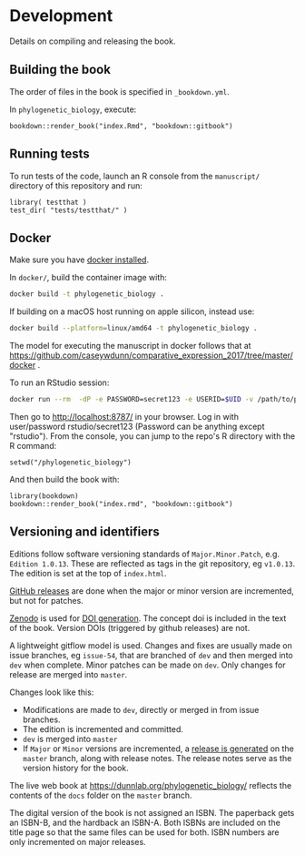 # Development

Details on compiling and releasing the book.

## Building the book

The order of files in the book is specified in `_bookdown.yml`.

In `phylogenetic_biology`, execute:

    bookdown::render_book("index.Rmd", "bookdown::gitbook")

## Running tests

To run tests of the code, launch an R console from the `manuscript/` directory of this
repository and run:

    library( testthat )
    test_dir( "tests/testthat/" )

## Docker

Make sure you have [docker installed](https://docs.docker.com/install/#supported-platforms).

In `docker/`, build the container image with:

``` bash
docker build -t phylogenetic_biology .
```

If building on a macOS host running on apple silicon, instead use:

``` bash
docker build --platform=linux/amd64 -t phylogenetic_biology .
```

The model for executing the manuscript in docker follows that at
https://github.com/caseywdunn/comparative_expression_2017/tree/master/docker .

To run an RStudio session:

``` bash
docker run --rm  -dP -e PASSWORD=secret123 -e USERID=$UID -v /path/to/phylogenetic_biology:/phylogenetic_biology -p 8787:8787 phylogenetic_biology
```

Then go to [http://localhost:8787/](http://localhost:8787/) in your browser. Log in with user/password rstudio/secret123 (Password can be anything except "rstudio"). From the console, you can jump to the repo's R directory with the R command:

    setwd("/phylogenetic_biology")

And then build the book with:

    library(bookdown)
    bookdown::render_book("index.rmd", "bookdown::gitbook")

## Versioning and identifiers

Editions follow software versioning standards of `Major.Minor.Patch`, e.g. `Edition 1.0.13`. These are reflected as tags in the git repository, eg `v1.0.13`. The edition is set at the top of `index.html`.

[GitHub releases](https://docs.github.com/en/repositories/releasing-projects-on-github/about-releases) are done when the major or minor version are incremented, but not for patches.

[Zenodo](https://zenodo.org/) is used for [DOI generation](https://docs.github.com/en/repositories/archiving-a-github-repository/referencing-and-citing-content). The concept doi is included in the text of the book. Version DOIs (triggered by github releases) are not.

A lightweight gitflow model is used. Changes and fixes are usually made on issue branches, eg `issue-54`, that are branched of `dev` and then merged into `dev` when complete. Minor patches can be made on `dev`. Only changes for release are merged into `master`.

Changes look like this:

- Modifications are made to `dev`, directly or merged in from issue branches.
- The edition is incremented and committed.
- `dev` is merged into `master`
- If `Major` or `Minor` versions are incremented, a [release is generated](https://docs.github.com/en/repositories/releasing-projects-on-github/about-releases) on the `master` branch, along with release notes. The release notes serve as the version history for the book.

The live web book at https://dunnlab.org/phylogenetic_biology/ reflects the contents of the `docs` folder on the `master` branch.

The digital version of the book is not assigned an ISBN. The paperback gets an ISBN-B, and the hardback an ISBN-A. Both ISBNs are included on the title page so that the same files can be used for both. ISBN numbers are only incremented on major releases.